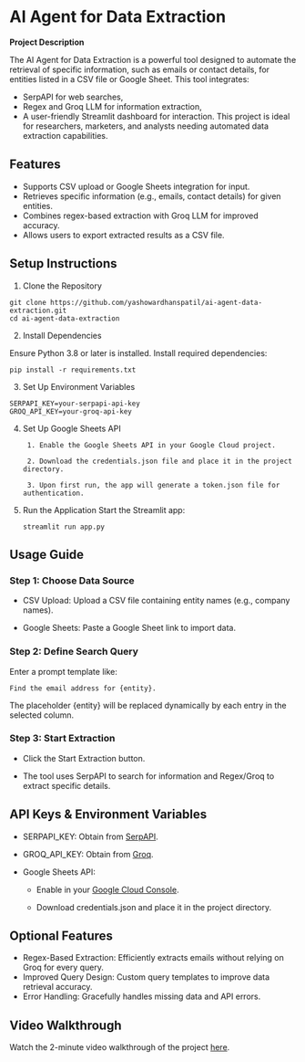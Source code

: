 
# AI Agent for Data Extraction

**Project Description**

The AI Agent for Data Extraction is a powerful tool designed to automate the retrieval of specific information, such as emails or contact details, for entities listed in a CSV file or Google Sheet. This tool integrates:

- SerpAPI for web searches,
- Regex and Groq LLM for information extraction,
- A user-friendly Streamlit dashboard for interaction.
This project is ideal for researchers, marketers, and analysts needing automated data extraction capabilities.


## Features

- Supports CSV upload or Google Sheets integration for input.
- Retrieves specific information (e.g., emails, contact details) for given entities.
- Combines regex-based extraction with Groq LLM for improved accuracy.
- Allows users to export extracted results as a CSV file.
## Setup Instructions
1. Clone the Repository
```
git clone https://github.com/yashowardhanspatil/ai-agent-data-extraction.git
cd ai-agent-data-extraction

```
2. Install Dependencies

Ensure Python 3.8 or later is installed. Install required dependencies:

```
pip install -r requirements.txt
```
3. Set Up Environment Variables
```
SERPAPI_KEY=your-serpapi-api-key
GROQ_API_KEY=your-groq-api-key
```
4. Set Up Google Sheets API

        1. Enable the Google Sheets API in your Google Cloud project.

        2. Download the credentials.json file and place it in the project directory.

        3. Upon first run, the app will generate a token.json file for authentication.

5. Run the Application
Start the Streamlit app:
    
    ``` streamlit run app.py ```

## Usage Guide
### Step 1: Choose Data Source

- CSV Upload: Upload a CSV file containing entity names (e.g., company names).

- Google Sheets: Paste a Google Sheet link to import data.

### Step 2: Define Search Query

Enter a prompt template like:

    Find the email address for {entity}.

The placeholder {entity} will be replaced dynamically by each entry in the selected column.

### Step 3: Start Extraction

- Click the Start Extraction button.

- The tool uses SerpAPI to search for information and Regex/Groq to extract specific details.


## API Keys & Environment Variables

- SERPAPI_KEY: Obtain from [SerpAPI](https://serpapi.com/).

- GROQ_API_KEY: Obtain from [Groq](https://groq.com/).

- Google Sheets API:

   - Enable in your [Google Cloud Console](https://developers.google.com/workspace/guides/create-project).

  - Download credentials.json and place it in the project directory.
  
## Optional Features

- Regex-Based Extraction: Efficiently extracts emails without relying on Groq for every query.
- Improved Query Design: Custom query templates to improve data retrieval accuracy.
- Error Handling: Gracefully handles missing data and API errors.

## Video Walkthrough

Watch the 2-minute video walkthrough of the project [here](https://www.loom.com/share/be388deb83ec4b7f98e42d58c77e81f5?sid=680acafc-134b-4166-b3fd-4c64c62c0343).

